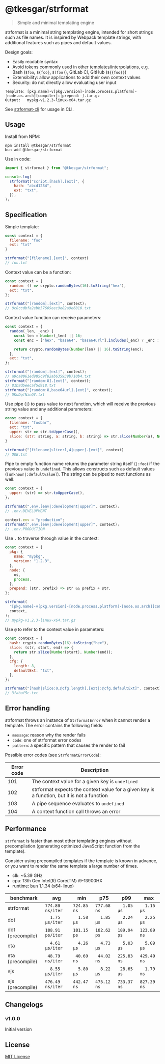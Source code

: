 # @tkesgar/strformat

> Simple and minimal templating engine

strformat is a minimal string templating engine, intended for short strings such
as file names. It is inspired by Webpack template strings, with additional
features such as pipes and default values.

Design goals:

- Easily readable syntax
- Avoid tokens commonly used in other templates/interpolations, e.g. Bash
  (`$foo`, `${foo}`, `$(foo)`), GitLab CI, GitHub (`${{foo}}`)
- Extensibility: allow applications to add their own context values
- Security: do not directly allow evaluating user input

```
Template: [pkg.name]-v[pkg.version]-[node.process.platform]-[node.os.arch][compiler|:|prepend:-].tar.gz
Output:   mypkg-v1.2.3-linux-x64.tar.gz
```

See [strformat-cli] for usage in CLI.

[strformat-cli]: https://www.npmjs.com/package/@tkesgar/strformat-cli

## Usage

Install from NPM:

```
npm install @tkesgar/strformat
bun add @tkesgar/strformat
```

Use in code:

```js
import { strformat } from "@tkesgar/strformat";

console.log(
  strformat("script.[hash].[ext]", {
    hash: "abcd1234",
    ext: "txt",
  }),
);
```

## Specification

Simple template:

```js
const context = {
  filename: "foo"
  ext: "txt"
}

strformat("[filename].[ext]", context)
// foo.txt
```

Context value can be a function:

```js
const context = {
  random: () => crypto.randomBytes(16).toString("hex"),
  ext: "txt",
};

strformat("[random].[ext]", context);
// 8c8ccdbfa2ebb57609eec9e82a9e6810.txt
```

Context value function can receive parameters:

```js
const context = {
  random(_len, _enc) {
    const len = Number(_len) || 16;
    const enc = ["hex", "base64", "base64url"].includes(_enc) ? _enc : "hex";

    return crypto.randomBytes(Number(len) || 16).toString(enc);
  },
  ext: "txt",
};

strformat("[random].[ext]", context);
// a9ca8061ed985c9f82ab635939b710b4.txt
strformat("[random:8].[ext]", context);
// 81b9d5eecaf5d918.txt
strformat("[random:8,base64url].[ext]", context);
// UKuDqfNinQY.txt
```

Use pipe (`|`) to pass value to next function, which will receive the previous
string value and any additional parameters:

```js
const context = {
  filename: "foobar",
  ext: "txt",
  upper: str => str.toUpperCase(),
  slice: (str: string, a: string, b: string) => str.slice(Number(a), Number(b)),
}

strformat("[filename|slice:1,4|upper].[ext]", context)
// OOB.txt
```

Pipe to empty function name returns the parameter string itself (`|:foo`) if the
previous value is `undefined`. This allows constructs such as default values
(`[unknown|:defaultvalue]`). The string can be piped to next functions as well:

```js
const context = {
  upper: (str) => str.toUpperCase(),
};

strformat(".env.[env|:development|upper]", context);
// .env.DEVELOPMENT

context.env = "production";
strformat(".env.[env|:development|upper]", context);
// .env.PRODUCTION
```

Use `.` to traverse through value in the context:

```js
const context = {
  pkg: {
    name: "mypkg",
    version: "1.2.3",
  },
  node: {
    os,
    process,
  },
  prepend: (str, prefix) => str && prefix + str,
};

strformat(
  "[pkg.name]-v[pkg.version]-[node.process.platform]-[node.os.arch][compiler|:|prepend:-].tar.gz",
  context,
);
// mypkg-v1.2.3-linux-x64.tar.gz
```

Use `@` to refer to the context value in parameters:

```js
const context = {
  hash: crypto.randomBytes(16).toString("hex"),
  slice: (str, start, end) => {
    return str.slice(Number(start), Number(end));
  },
  cfg: {
    length: 8,
    defaultExt: "txt",
  },
};

strformat("[hash|slice:0,@cfg.length].[ext|:@cfg.defaultExt]", context);
// 3fabaf5c.txt
```

## Error handling

strformat throws an instance of `StrformatError` when it cannot render a
template. The error contains the following fields:

- `message`: reason why the render fails
- `code`: one of strformat error codes
- `pattern`: a specific pattern that causes the render to fail

Possible error codes (see `StrformatErrorCode`):

| Error code | Description                                                                                 |
| ---------- | ------------------------------------------------------------------------------------------- |
| 101        | The context value for a given key is `undefined`                                            |
| 102        | strformat expects the context value for a given key is a function, but it is not a function |
| 103        | A pipe sequence evaluates to `undefined`                                                    |
| 104        | A context function call throws an error                                                     |

## Performance

`strformat` is faster than most other templating engines without precompilation
(generating optimized JavaScript function from the template).

Consider using precompiled templates if the template is known in advance, or you
want to render the same template a large number of times.

- clk: ~5.39 GHz
- cpu: 13th Gen Intel(R) Core(TM) i9-13900HX
- runtime: bun 1.1.34 (x64-linux)

| benchmark        | avg              | min         | p75         | p99         | max         |
| ---------------- | ---------------- | ----------- | ----------- | ----------- | ----------- |
| strformat        | `774.80 ns/iter` | `724.85 ns` | `777.68 ns` | `  1.05 µs` | `  1.15 µs` |
| dot              | `  1.75 µs/iter` | `  1.58 µs` | `  1.85 µs` | `  2.24 µs` | `  2.25 µs` |
| dot (precompile) | `188.91 ps/iter` | `181.15 ps` | `182.62 ps` | `189.94 ps` | `123.89 ns` |
| eta              | `  4.61 µs/iter` | `  4.26 µs` | `  4.73 µs` | `  5.03 µs` | `  5.09 µs` |
| eta (precompile) | ` 48.79 ns/iter` | ` 40.69 ns` | ` 44.02 ns` | `225.83 ns` | `429.49 ns` |
| ejs              | `  8.55 µs/iter` | `  5.80 µs` | `  8.22 µs` | ` 28.65 µs` | `  1.79 ms` |
| ejs (precompile) | `476.49 ns/iter` | `442.47 ns` | `475.12 ns` | `733.37 ns` | `827.39 ns` |

## Changelogs

### v1.0.0

Initial version

## License

[MIT License](LICENSE)
